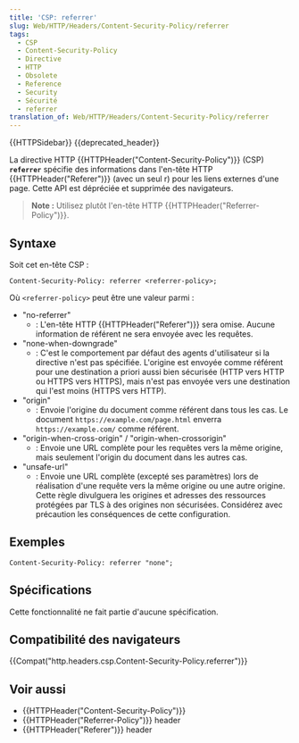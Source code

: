 ```yaml
---
title: 'CSP: referrer'
slug: Web/HTTP/Headers/Content-Security-Policy/referrer
tags:
  - CSP
  - Content-Security-Policy
  - Directive
  - HTTP
  - Obsolete
  - Reference
  - Security
  - Sécurité
  - referrer
translation_of: Web/HTTP/Headers/Content-Security-Policy/referrer
---
```


{{HTTPSidebar}} {{deprecated_header}}

La directive HTTP {{HTTPHeader("Content-Security-Policy")}} (CSP) **`referrer`** spécifie des informations dans l'en-tête HTTP {{HTTPHeader("Referer")}} (avec un seul r) pour les liens externes d'une page. Cette API est dépréciée et supprimée des navigateurs.

> **Note :** Utilisez plutôt l'en-tête HTTP {{HTTPHeader("Referrer-Policy")}}.

## Syntaxe

Soit cet en-tête CSP :

```
Content-Security-Policy: referrer <referrer-policy>;
```

Où `<referrer-policy>` peut être une valeur parmi :

- "no-referrer"
  - : L'en-tête HTTP {{HTTPHeader("Referer")}} sera omise. Aucune information de référent ne sera envoyée avec les requêtes.
- "none-when-downgrade"
  - : C'est le comportement par défaut des agents d'utilisateur si la directive n'est pas spécifiée. L'origine est envoyée comme référent pour une destination a priori aussi bien sécurisée (HTTP vers HTTP ou HTTPS vers HTTPS), mais n'est pas envoyée vers une destination qui l'est moins (HTTPS vers HTTP).
- "origin"
  - : Envoie l'origine du document comme référent dans tous les cas.
    Le document `https://example.com/page.html` enverra `https://example.com/` comme référent.
- "origin-when-cross-origin" / "origin-when-crossorigin"
  - : Envoie une URL complète pour les requêtes vers la même origine, mais seulement l'origin du document dans les autres cas.
- "unsafe-url"
  - : Envoie une URL complète (excepté ses paramètres) lors de réalisation d'une requête vers la même origine ou une autre origine. Cette règle divulguera les origines et adresses des ressources protégées par TLS à des origines non sécurisées. Considérez avec précaution les conséquences de cette configuration.

## Exemples

```
Content-Security-Policy: referrer "none";
```

## Spécifications

Cette fonctionnalité ne fait partie d'aucune spécification.

## Compatibilité des navigateurs

{{Compat("http.headers.csp.Content-Security-Policy.referrer")}}

## Voir aussi

- {{HTTPHeader("Content-Security-Policy")}}
- {{HTTPHeader("Referrer-Policy")}} header
- {{HTTPHeader("Referer")}} header
